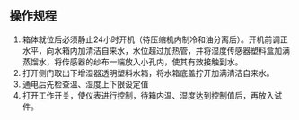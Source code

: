 ## 操作规程
1. 箱体就位后必须静止24小时开机（待压缩机内制冷和油分离后）。开机前调正水平，向水箱内加清洁自来水，水位超过加热管，并将湿度传感器塑料盒加满蒸馏水，将传感器的纱布一端放入小孔内，使其有效接触到水。
2. 打开侧门取出下增湿器透明塑料水箱，将水箱底盖拧开加满清洁自来水。
3. 通电后先检查温、湿度上下限设定值
4. 打开工作开关，使仪表进行控制，待箱内温、湿度达到控制值后，再放入试件。